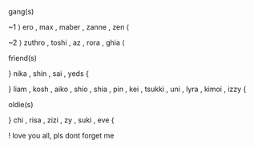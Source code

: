 gang(s) 

~1 ⟩ ero , max , maber , zanne , zen ⟨

~2 ⟩ zuthro , toshi , az , rora , ghia ⟨

friend(s)

} nika , shin , sai , yeds {

} liam , kosh , aiko , shio , shia , pin , kei , tsukki , uni , lyra , kimoi , izzy {

oldie(s)

} chi , risa , zizi , zy , suki , eve {


  ! love you all, pls dont forget me
